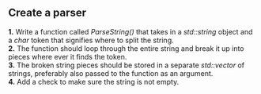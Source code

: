 ## Create a parser

<b>1.</b> Write a function called <i>ParseString()</i> that takes in a <i>std::string</i> object and a <i>char</i> token that signifies where to split the string. <br>
<b>2.</b> The function should loop through the entire string and break it up into pieces where ever it finds the token. <br>
<b>3.</b> The broken string pieces should be stored in a separate <i>std::vector</i> of strings, preferably also passed to the function as an argument. <br>
<b>4.</b> Add a check to make sure the string is not empty. <br>
